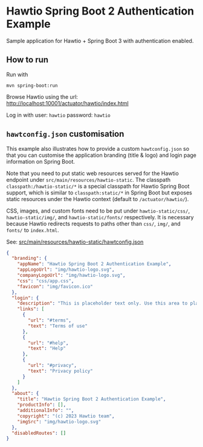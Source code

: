 # Hawtio Spring Boot 2 Authentication Example

Sample application for Hawtio + Spring Boot 3 with authentication enabled.

## How to run

Run with

```console
mvn spring-boot:run
```

Browse Hawtio using the url: <http://localhost:10001/actuator/hawtio/index.html>

Log in with user: `hawtio` password: `hawtio`

## `hawtconfig.json` customisation

This example also illustrates how to provide a custom `hawtconfig.json` so that you can customise the application branding (title & logo) and login page information on Spring Boot.

Note that you need to put static web resources served for the Hawtio endpoint under `src/main/resources/hawtio-static`. The classpath `classpath:/hawtio-static/*` is a special classpath for Hawtio Spring Boot support, which is similar to `classpath:static/*` in Spring Boot but exposes static resources under the Hawtio context (default to `/actuator/hawtio/`).

CSS, images, and custom fonts need to be put under `hawtio-static/css/`, `hawtio-static/img/`, and `hawtio-static/fonts/` respectively. It is necessary because Hawtio redirects requests to paths other than `css/`, `img/`, and `fonts/` to `index.html`.

See: [src/main/resources/hawtio-static/hawtconfig.json](src/main/resources/hawtio-static/hawtconfig.json)

```json
{
  "branding": {
    "appName": "Hawtio Spring Boot 2 Authentication Example",
    "appLogoUrl": "img/hawtio-logo.svg",
    "companyLogoUrl": "img/hawtio-logo.svg",
    "css": "css/app.css",
    "favicon": "img/favicon.ico"
  },
  "login": {
    "description": "This is placeholder text only. Use this area to place any information or introductory message about your application that may be relevant to users.",
    "links": [
      {
        "url": "#terms",
        "text": "Terms of use"
      },
      {
        "url": "#help",
        "text": "Help"
      },
      {
        "url": "#privacy",
        "text": "Privacy policy"
      }
    ]
  },
  "about": {
    "title": "Hawtio Spring Boot 2 Authentication Example",
    "productInfo": [],
    "additionalInfo": "",
    "copyright": "(c) 2023 Hawtio team",
    "imgSrc": "img/hawtio-logo.svg"
  },
  "disabledRoutes": []
}
```

